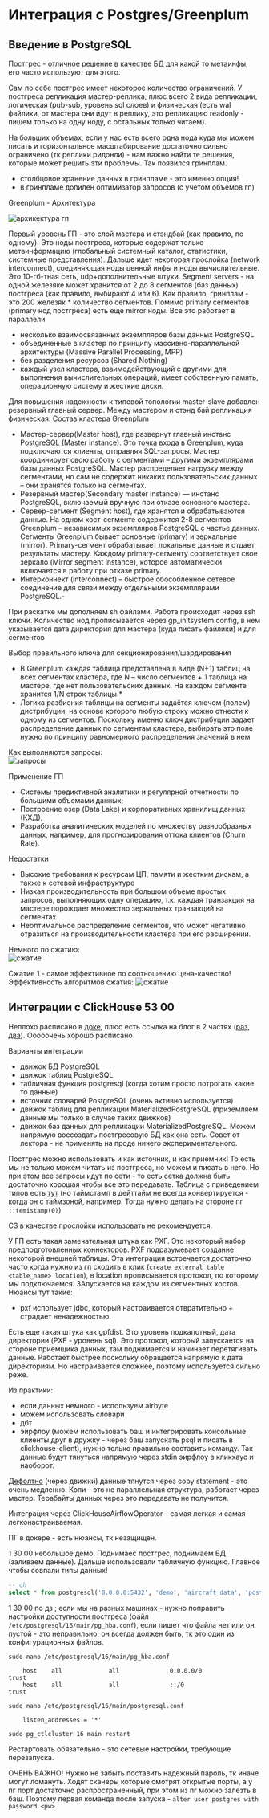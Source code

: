 # Интеграция с Postgres/Greenplum

## Введение в PostgreSQL

Постгрес - отличное решение в качестве БД для какой то метаинфы, его часто используют для этого. 

Сам по себе постгрес имеет некоторое количество ограничений. У постгреса репликация мастер-реплика, плюс всего 2 вида репликации, логическая (pub-sub, уровень sql слоев) и физическая (есть wal файлики, от мастера они идут в реплику, это репликацию readonly - пишем только на одну ноду, с остальных только читаем).

На больших объемах, если у нас есть всего одна нода куда мы можем писать и горизонтальное масштабирование достаточно сильно ограничено (тк реплики ридонли) - нам важно найти те решения, которые может решить эти проблемы. Так появился гринплам.
- столбцовое хранение данных в гринпламе - это именно опция!
- в гринпламе допилен оптимизатор запросов (с учетом объемов гп)

Greenplum - Архитектура

![архикектура гп](images/26_01.png)

Первый уровень ГП - это слой мастера и стэндбай (как правило, по одному). Это ноды постгреса, которые содержат только метаинформацию (глобальный системный каталог, статистики, системные представления). Дальше идет некоторая прослойка (network interconnect), соединяющая ноды ценной инфы и ноды вычислительные. Это 10-гб-тная сеть, udp+дополнительные штуки. Segment servers - на одной железяке может хранится от 2 до 8 сегментов (баз данных) постгреса (как правило, выбирают 4 или 6). Как правило, гринплам - это 200 железяк * количество сегментов. Помимо primary сегментов (primary нод постгреса) есть еще mirror ноды. Все это работает в параллели

- несколько взаимосвязанных экземпляров базы данных PostgreSQL
- объединенные в кластер по принципу массивно-параллельной архитектуры (Massive Parallel Processing, MPP)
- без разделения ресурсов (Shared Nothing)
- каждый узел кластера, взаимодействующий с другими для выполнения вычислительных операций, имеет собственную память, операционную систему и жесткие диски.

Для повышения надежности к типовой топологии master-slave добавлен резервный главный сервер. Между мастером и стэнд бай репликация физическая. Состав кластера Greenplum
- Мастер-сервер(Master host), где развернут главный инстанс PostgreSQL (Master instance). Это точка входа в Greenplum, куда подключаются клиенты, отправляя SQL-запросы. Мастер координирует свою работу с сегментами – другими экземплярами базы данных PostgreSQL. Мастер распределяет нагрузку между сегментами, но сам не содержит никаких пользовательских данных – они хранятся только на сегментах.
- Резервный мастер(Secondary master instance) — инстанс PostgreSQL, включаемый вручную при отказе основного мастера.
- Сервер-сегмент (Segment host), где хранятся и обрабатываются данные. На одном хост-сегменте содержится 2-8 сегментов Greenplum – независимых экземпляров PostgreSQL с частье данных. Сегменты Greenplum бывает основные (primary) и зеркальные (mirror). Primary-сегмент обрабатывает локальные данные и отдает результаты мастеру. Каждому primary-сегменту соответствует свое зеркало (Mirror segment instance), которое автоматически включается в работу при отказе primary.
- Интерконнект (interconnect) – быстрое обособленное сетевое соединение для связи между отдельными экземплярами PostgreSQL.-

При раскатке мы дополняем sh файлами. Работа происходит через ssh ключи. Количество нод прописывается через gp_initsystem.config, в нем указывается дата директория для мастера (куда писать файлики) и для сегментов

Выбор правильного ключа для секционирования/шардирования
- В Greenplum каждая таблица представлена в виде (N+1) таблиц на всех сегментах кластера, где N – число сегментов + 1 таблица на мастере, где нет пользовательских данных. На каждом сегменте хранится 1/N строк таблицы.*
- Логика разбиения таблицы на сегменты задаётся ключом (полем) дистрибуции, на основе которого любую строку можно отнести к одному из сегментов. Поскольку именно ключ дистрибуции задает распределение данных по сегментам кластера, выбирать это поле нужно по принципу равномерного распределения значений в нем

Как выполняются запросы:  
![запросы](images/26_02.png)

Применение ГП
- Cистемы предиктивной аналитики и регулярной отчетности по большими объемами данных;
- Построение озер (Data Lake) и корпоративных хранилищ данных (КХД);
- Разработка аналитических моделей по множеству разнообразных данных, например, для прогнозирования оттока клиентов (Churn Rate).

Недостатки
- Высокие требования к ресурсам ЦП, памяти и жестким дискам, а также к сетевой инфраструктуре
- Низкая производительность при большом объеме простых запросов, выполняющих одну операцию, т.к. каждая транзакция на мастере порождает множество зеркальных транзакций на сегментах
- Неоптимальное распределение сегментов, что может негативно отразиться на производительности кластера при его расширении.

Немного по сжатию:  
![сжатие](images/26_03.png)

Сжатие 1 - самое эффективное по соотношению цена-качество! Эффективность алгоритмов сжатия:
![сжатие](images/26_04.png)

## Интеграции с ClickHouse 53 00

Неплохо расписано в [доке](https://clickhouse.com/docs/en/engines/table-engines/integrations/postgresql), плюс есть ссылка на блог в 2 частях ([раз](https://clickhouse.com/blog/migrating-data-between-clickhouse-postgres), [два](https://clickhouse.com/blog/migrating-data-between-clickhouse-postgres-part-2)). Ооооочень хорошо расписано

Варианты интеграции
- движок БД PostgreSQL
- движок таблиц PostgreSQL
- табличная функция postgresql (когда хотим просто потрогать какие то данные)
- источник словарей PostgreSQL (очень активно используется)
- движок таблиц для репликации MaterializedPostgreSQL (приземляем данные мы только в случае таких движков)
- движок баз данных для репликации MaterializedPostgreSQL. Можем напрямую воссоздать постгресовую БД как она есть. Совет от лектора - не применять на проде ничего экспериментального.

Постгрес можно использовать и как источник, и как приемник! То есть мы не только можем читать из постгреса, но можем и писать в него. Но при этом все запросы идут по сети - то есть сетка должна быть достаточно хорошая чтобы все это передавать. Таблица с приведением типов есть [тут](https://clickhouse.com/docs/en/integrations/postgresql/data-type-mappings) (но таймстамп в дейттайм не всегда конвертируется - когда он с таймзоной, например. Тогда нужно делать на стороне пг `::temistamp(0)`)

С3 в качестве прослойки использовать не рекомендуется.

У ГП есть такая замечательная штука как PXF. Это некоторый набор предподготовленных коннекторов. PXF подразумевает создание некоторой внешней таблицы. Эта интеграция встречается достаточно часто когда нужно из гп сходить в клик (`create external table <table_name> location`), в location прописывается протокол, по которому мы подключаемся. ЗАпускается на каждом из сегментных хостов. Нюансы тут такие:
- pxf использует jdbc, который настраивается отвратительно + страдает ненадежностью.

Есть еще такая штука как gpfdist. Это уровень подкапотный, дата директории (PXF - уровень sql). Это протокол, который запускается на стороне приемщика данных, там поднимается и начинает перетягивать данные. Работает быстрее поскольку обращается напрямую к дата директориям. Но настраивается сложнее, поэтому используется сильно реже.

Из практики:
- если данных немного - используем airbyte
- можем использовать словари
- дбт
- эирфлоу (можем использовать баш и интегрировать консольные клиенты друг в дружку - через баш запускать psql и писать в clickhouse-client), нужно только правильно составить команду. Так данные будут тянуться напрямую через stdin эирфлоу в кликхаус и наоборот.

[Дефолтно](https://clickhouse.com/docs/en/engines/table-engines/integrations/postgresql#implementation-details) (через движки) данные тянутся через copy statement - это очень медленно. Копи - это не параллельная структура, работает через мастер. Терабайты данных через это передавать не получится.

Интеграция через ClickHouseAirflowOperator - самая легкая и самая легконастраиваемая.

ПГ в докере - есть нюансы, тк незащищен. 

1 30 00 небольшое демо. Поднимаес постгрес, поднимаем БД (заливаем данные). Дальше использовали табличную функцию. Главное чтобы совпали типы данных!
```sql
-- ch
select * from postgresql('0.0.0.0:5432', 'demo', 'aircraft_data', 'postrges', 'postgres123', 'bookings');
```

1 39 00 по дз ; если мы на разных машинах - нужно поправить настройки доступности постгреса (файл `/etc/postgresql/16/main/pg_hba.conf`), если пишет что файла нет или он пустой - это неправильно, он всегда должен быть, тк это один из конфигурационных файлов.
```
sudo nano /etc/postgresql/16/main/pg_hba.conf

    host    all             all              0.0.0.0/0                       trust
    host    all             all              ::/0                            trust

sudo nano /etc/postgresql/16/main/postgresql.conf
    
    listen_addresses = '*'

sudo pg_ctlcluster 16 main restart
```
Рестартовать обязательно - это сетевые настройки, требующие перезапуска.

ОЧЕНЬ ВАЖНО! Нужно не забыть поставить надежный пароль, тк иначе могут ломануть. Ходят сканеры которые смотрят открытые порты, а у пг порт достаточно распространенный, при этом из пг можно залезть в баш. Поэтому первая команда после запуска - `alter user postgres with password <pw>`